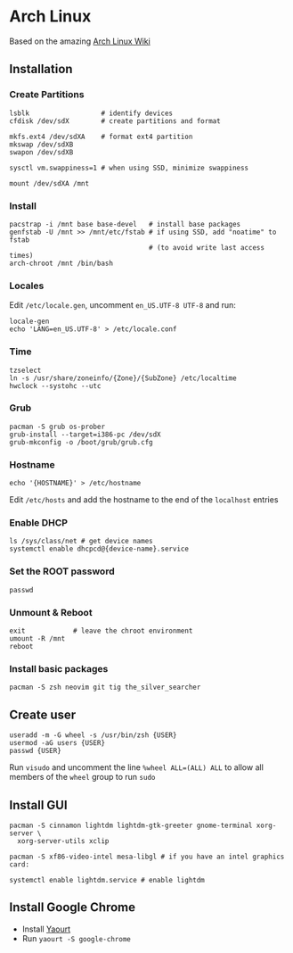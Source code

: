 Arch Linux
==========

Based on the amazing [Arch Linux Wiki](https://wiki.archlinux.org/index.php/Beginners%27_guide)

Installation
------------

### Create Partitions

```
lsblk                  # identify devices
cfdisk /dev/sdX        # create partitions and format

mkfs.ext4 /dev/sdXA    # format ext4 partition
mkswap /dev/sdXB
swapon /dev/sdXB

sysctl vm.swappiness=1 # when using SSD, minimize swappiness

mount /dev/sdXA /mnt
```

### Install

```
pacstrap -i /mnt base base-devel   # install base packages
genfstab -U /mnt >> /mnt/etc/fstab # if using SSD, add "noatime" to fstab
                                   # (to avoid write last access times)
arch-chroot /mnt /bin/bash
```

### Locales

Edit `/etc/locale.gen`, uncomment `en_US.UTF-8 UTF-8` and run:

```
locale-gen
echo 'LANG=en_US.UTF-8' > /etc/locale.conf
```

### Time

```
tzselect
ln -s /usr/share/zoneinfo/{Zone}/{SubZone} /etc/localtime
hwclock --systohc --utc

```

### Grub

```
pacman -S grub os-prober
grub-install --target=i386-pc /dev/sdX
grub-mkconfig -o /boot/grub/grub.cfg
```

### Hostname

```
echo '{HOSTNAME}' > /etc/hostname
```

Edit `/etc/hosts` and add the hostname to the end of the `localhost` entries

### Enable DHCP

```
ls /sys/class/net # get device names
systemctl enable dhcpcd@{device-name}.service

```

### Set the ROOT password

```
passwd
```

### Unmount & Reboot

```
exit            # leave the chroot environment
umount -R /mnt
reboot
```

### Install basic packages

```
pacman -S zsh neovim git tig the_silver_searcher
```

Create user
-----------

```
useradd -m -G wheel -s /usr/bin/zsh {USER}
usermod -aG users {USER}
passwd {USER}
```

Run `visudo` and uncomment the line `%wheel ALL=(ALL) ALL` to allow all members
of the `wheel` group to run `sudo`

Install GUI
-----------

```
pacman -S cinnamon lightdm lightdm-gtk-greeter gnome-terminal xorg-server \
  xorg-server-utils xclip

pacman -S xf86-video-intel mesa-libgl # if you have an intel graphics card:

systemctl enable lightdm.service # enable lightdm
```

Install Google Chrome
---------------------

* Install [Yaourt](https://archlinux.fr/yaourt-en)
* Run `yaourt -S google-chrome`
